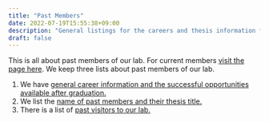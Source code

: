 ```yaml
---
title: "Past Members"
date: 2022-07-19T15:55:38+09:00
description: "General listings for the careers and thesis information from past students."
draft: false
---
```

<!--
NOTE:
Tilte is displayed as Topic title in Home page and Listing page.
Description is displayed as Short summary in Home page.
This area up to !--more-- is displayed as Summary in listing pages linked from sidebar items.
-->
This is all about past members of our lab.  For current members [visit the page here](members/past).
We keep three lists about past members of our lab.
1. We have [general career information and the successful opportunities available after graduation.](members/past/career)
2. We list the [name of past members and their thesis title.](members/past/degrees)
3. There is a list of [past visitors to our lab.](members/past/visitors)
<!--more-->